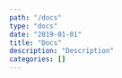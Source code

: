 ```yaml
---
path: "/docs"
type: "docs"
date: "2019-01-01"
title: "Docs"
description: "Description"
categories: []
---
```

